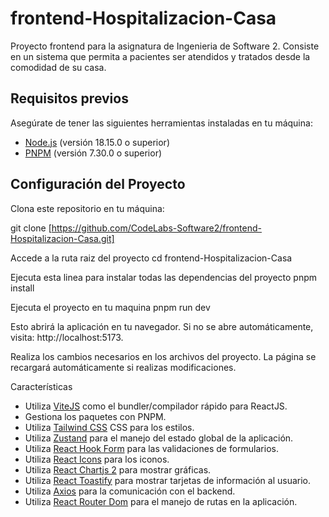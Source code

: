 # frontend-Hospitalizacion-Casa

Proyecto frontend para la asignatura de Ingenieria de Software 2. Consiste en un sistema que permita a pacientes ser atendidos y tratados desde la comodidad de su casa. 

## Requisitos previos

Asegúrate de tener las siguientes herramientas instaladas en tu máquina:

- [Node.js](https://nodejs.org) (versión 18.15.0 o superior)
- [PNPM](https://pnpm.io) (versión 7.30.0 o superior)

## Configuración del Proyecto

Clona este repositorio en tu máquina:

   git clone [https://github.com/CodeLabs-Software2/frontend-Hospitalizacion-Casa.git]
   
   Accede a la ruta raiz del proyecto
   cd frontend-Hospitalizacion-Casa
   
   Ejecuta esta linea para instalar todas las dependencias del proyecto
   pnpm install

   Ejecuta el proyecto en tu maquina
   pnpm run dev

   Esto abrirá la aplicación en tu navegador. Si no se abre automáticamente, visita: http://localhost:5173.

   Realiza los cambios necesarios en los archivos del proyecto. La página se recargará automáticamente si realizas modificaciones.
   
Características
- Utiliza [ViteJS](https://vitejs.dev) como el bundler/compilador rápido para ReactJS.
- Gestiona los paquetes con PNPM.
- Utiliza [Tailwind CSS](https://tailwindcss.com) CSS para los estilos.
- Utiliza [Zustand](https://github.com/pmndrs/zustand) para el manejo del estado global de la aplicación.
- Utiliza [React Hook Form](https://react-hook-form.com) para las validaciones de formularios.
- Utiliza [React Icons](https://react-icons.github.io/react-icons/) para los iconos.
- Utiliza [React Chartjs 2](https://github.com/reactchartjs/react-chartjs-2) para mostrar gráficas.
- Utiliza [React Toastify](https://github.com/fkhadra/react-toastify) para mostrar tarjetas de información al usuario.
- Utiliza [Axios](https://axios-http.com) para la comunicación con el backend.
- Utiliza [React Router Dom](https://reactrouter.com/web/guides/quick-start) para el manejo de rutas en la aplicación.

